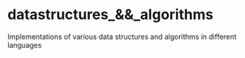 # datastructures_&&_algorithms
Implementations of various data structures and algorithms in different languages
